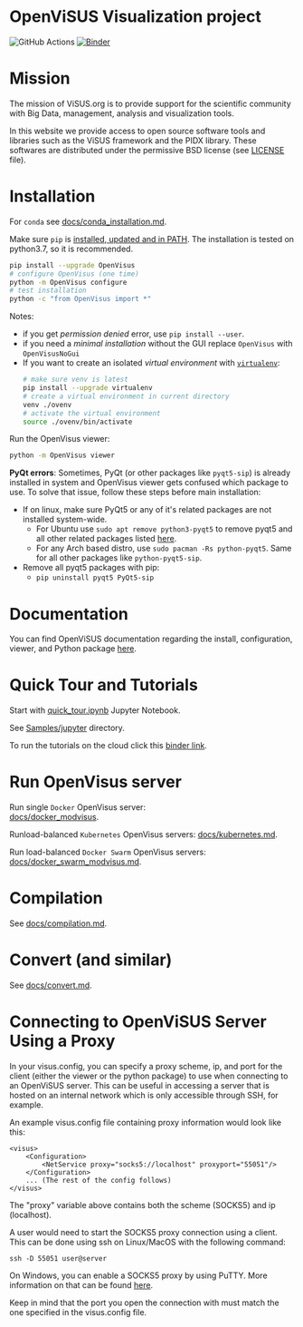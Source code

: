 # OpenViSUS Visualization project  
     
![GitHub Actions](https://github.com/sci-visus/OpenVisus/workflows/BuildOpenVisus/badge.svg)
[![Binder](https://mybinder.org/badge_logo.svg)](https://mybinder.org/v2/gh/sci-visus/OpenVisus/master?filepath=Samples%2Fjupyter)

 
# Mission

The mission of ViSUS.org is to provide support for the scientific community with Big Data, management, analysis and visualization tools.

In this website we provide access to open source software tools and libraries such as the ViSUS framework and the PIDX library.
These softwares are distributed under the permissive BSD license (see [LICENSE](https://github.com/sci-visus/OpenVisus/tree/master/LICENSE) file).

# Installation

For `conda` see [docs/conda_installation.md](./docs/conda_installation.md).

Make sure `pip` is [installed, updated and in PATH](https://pip.pypa.io/en/stable/installation/). The installation is tested on python3.7, so it is recommended. 

```bash
pip install --upgrade OpenVisus
# configure OpenVisus (one time)
python -m OpenVisus configure 
# test installation
python -c "from OpenVisus import *"
```

Notes:
- if you get *permission denied* error, use `pip install --user`.
- if you need a *minimal installation* without the GUI replace `OpenVisus` with `OpenVisusNoGui`
- If you want to create an isolated *virtual environment* with [`virtualenv`](https://pip.pypa.io/en/stable/installation/):
	```bash
	# make sure venv is latest
	pip install --upgrade virtualenv
	# create a virtual environment in current directory
	venv ./ovenv
	# activate the virtual environment
	source ./ovenv/bin/activate
	```

Run the OpenVisus viewer:

```bash
python -m OpenVisus viewer
```

__PyQt errors__:
Sometimes, PyQt (or other packages like `pyqt5-sip`) is already installed in system and OpenVisus viewer gets confused which package to use. To solve that issue, follow these steps before main installation:
- If on linux, make sure PyQt5 or any of it's related packages are not installed system-wide.
  - For Ubuntu use `sudo apt remove python3-pyqt5` to remove pyqt5 and all other related packages listed [here](https://launchpad.net/ubuntu/+source/pyqt5).
  - For any Arch based distro, use `sudo pacman -Rs python-pyqt5`. Same for all other packages like `python-pyqt5-sip`.
- Remove all pyqt5 packages with pip:
  - `pip uninstall pyqt5 PyQt5-sip`

# Documentation

You can find OpenViSUS documentation regarding the install, configuration, viewer, and Python package [here](https://sci-visus.github.io/OpenVisus/).

# Quick Tour and Tutorials

Start with 
[quick_tour.ipynb](./Samples/jupyter/quick_tour.ipynb) 
Jupyter Notebook.

See 
[Samples/jupyter](./Samples/jupyter)
directory. 

To run the tutorials on the cloud click this [binder link](https://mybinder.org/v2/gh/sci-visus/OpenVisus/master?filepath=Samples%2Fjupyter).


# Run OpenVisus server

Run single `Docker` OpenVisus server:  
[docs/docker_modvisus](./docs/docker_modvisus.md).

Runload-balanced `Kubernetes` OpenVisus servers: 
[docs/kubernetes.md](./docs/kubernetes.md).


Run load-balanced `Docker Swarm` OpenVisus servers: 
[docs/docker_swarm_modvisus.md](./docs/docker_swarm_modvisus.md).



# Compilation

See [docs/compilation.md](./docs/compilation.md).

# Convert (and similar)

See [docs/convert.md](./docs/convert.md).

# Connecting to OpenViSUS Server Using a Proxy

In your visus.config, you can specify a proxy scheme, ip, and port for the client (either the viewer or the python package) to use when connecting to an OpenViSUS server. This can be useful in accessing a server that is hosted on an internal network which is only accessible through SSH, for example.

An example visus.config file containing proxy information would look like this:

```
<visus>
	<Configuration>
		<NetService proxy="socks5://localhost" proxyport="55051"/>
	</Configuration>
	... (The rest of the config follows)
</visus>
```

The "proxy" variable above contains both the scheme (SOCKS5) and ip (localhost).

A user would need to start the SOCKS5 proxy connection using a client. This can be done using ssh on Linux/MacOS with the following command:

```
ssh -D 55051 user@server
```

On Windows, you can enable a SOCKS5 proxy by using PuTTY. More information on that can be found [here](https://www.simplified.guide/putty/create-socks-proxy).

Keep in mind that the port you open the connection with must match the one specified in the visus.config file.
